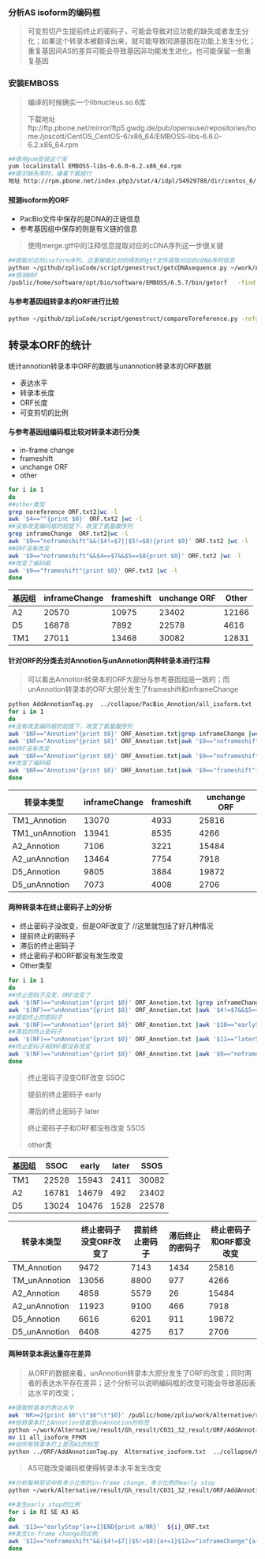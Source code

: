 ### 分析AS isoform的编码框

> 可变剪切产生提前终止的密码子，可能会导致对应功能的缺失或者发生分化；如果这个转录本被翻译出来，就可能导致同源基因在功能上发生分化；重复基因间AS的差异可能会导致基因非功能发生进化，也可能保留一些重复基因

### 安装EMBOSS

> 编译的时候确实一个libnucleus.so.6库
>
> 下载地址ftp://ftp.pbone.net/mirror/ftp5.gwdg.de/pub/opensuse/repositories/home:/joscott/CentOS_CentOS-6/x86_64/EMBOSS-libs-6.6.0-6.2.x86_64.rpm

```bash
##使用yum安装这个库
yum localinstall EMBOSS-libs-6.6.0-6.2.x86_64.rpm
##提示缺失库时，接着下载就行
地址 http://rpm.pbone.net/index.php3/stat/4/idpl/54929788/dir/centos_6/com/EMBOSS-libs-6.6.0-6.2.x86_64.rpm.html
```

#### 预测isoform的ORF

+ PacBio文件中保存的是DNA的正链信息
+ 参考基因组中保存的则是有义链的信息

> 使用merge.gtf中的注释信息提取对应的cDNA序列这一步很关键

```bash
##提取对应的isoform序列，这里根据比对的得到的gtf文件提取对应的cDNA序列信息
python ~/github/zpliuCode/script/genestruct/getcDNAsequence.py ~/work/Alternative/data/Ghirsutum_genome_HAU_v1.0/Ghirsutum_genome_HAU_v1.0.fasta merge.gtf  cDNA.fa
##预测ORF
/public/home/software/opt/bio/software/EMBOSS/6.5.7/bin/getorf   -find 1 -noreverse -sequence cDNA.fa 
```

#### 与参考基因组转录本的ORF进行比较

```bash
python ~/github/zpliuCode/script/genestruct/compareToreference.py -refgtf Ghirsutum_gene_model.gtf -PBgtf merge.gtf -reforf TM1_reference.orf -PBorf mappingTogene.orf  -o test.txt 
```

## 转录本ORF的统计

统计annotion转录本中ORF的数据与unannotion转录本的ORF数据

+ 表达水平
+ 转录本长度
+ ORF长度
+ 可变剪切的比例

#### 与参考基因组编码框比较对转录本进行分类

+ in-frame change
+ frameshift
+ unchange ORF
+ other

```bash
for i in 1
do
##other类型
grep noreference ORF.txt2|wc -l
awk '$4==""{print $0}' ORF.txt2 |wc -l
##没有改变编码框的前提下，改变了氨基酸序列
grep inframeChange  ORF.txt2|wc -l
awk '$9=="noframeshift"&&($4!=$7||$5!=$8){print $0}' ORF.txt2 |wc -l
##ORF没有改变
awk '$9=="noframeshift"&&$4==$7&&$5==$8{print $0}' ORF.txt2 |wc -l
##改变了编码框
awk '$9=="frameshift"{print $0}' ORF.txt2 |wc -l
done
```

| 基因组 | inframeChange | frameshift | unchange ORF | Other |
| ------ | ------------- | ---------- | ------------ | ----- |
| A2     | 20570         | 10975      | 23402        | 12166 |
| D5     | 16878         | 7892       | 22578        | 4616  |
| TM1    | 27011         | 13468      | 30082        | 12831 |

#### 针对ORF的分类去对Annotion与unAnnotion两种转录本进行注释

> 可以看出Annotion转录本的ORF大部分与参考基因组是一致的；而unAnnotion转录本的ORF大部分发生了frameshift和inframeChange

```bash
python AddAnnotionTag.py  ../collapse/PacBio_Annotion/all_isoform.txt  ORF.txt  11
for i in 1
do
##没有改变编码框的前提下，改变了氨基酸序列
awk '$NF=="Annotion"{print $0}' ORF_Annotion.txt|grep inframeChange |wc -l
awk '$NF=="Annotion"{print $0}' ORF_Annotion.txt|awk '$9=="noframeshift"&&($4!=$7||$5!=$8){print $0}' |wc -l
##ORF没有改变
awk '$NF=="Annotion"{print $0}' ORF_Annotion.txt|awk '$9=="noframeshift"&&$4==$7&&$5==$8{print $0}' |wc -l
##改变了编码框
awk '$NF=="Annotion"{print $0}' ORF_Annotion.txt|awk '$9=="frameshift"{print $0}'  |wc -l
done
```

| 转录本类型     | inframeChange | frameshift | unchange ORF |
| -------------- | ------------- | ---------- | ------------ |
| TM1_Annotion   | 13070         | 4933       | 25816        |
| TM1_unAnnotion | 13941         | 8535       | 4266         |
| A2_Annotion    | 7106          | 3221       | 15484        |
| A2_unAnnotion  | 13464         | 7754       | 7918         |
| D5_Annotion    | 9805          | 3884       | 19872        |
| D5_unAnnotion  | 7073          | 4008       | 2706         |

#### 两种转录本在终止密码子上的分析

+ 终止密码子没改变，但是ORF改变了 //这里就包括了好几种情况
+ 提前终止的密码子
+ 滞后的终止密码子
+ 终止密码子和ORF都没有发生改变
+ Other类型

```bash
for i in 1
do
##终止密码子没变，ORF改变了
awk '$(NF)=="unAnnotion"{print $0}' ORF_Annotion.txt |grep inframeChange |wc -l
awk '$(NF)=="unAnnotion"{print $0}' ORF_Annotion.txt |awk '$4!=$7&&$5==$8{print $0}'|wc -l
##提前终止的密码子
awk '$(NF)=="unAnnotion"{print $0}' ORF_Annotion.txt |awk '$10=="earlyStop"{print $0}'  |wc -l
##滞后的终止密码子
awk '$(NF)=="unAnnotion"{print $0}' ORF_Annotion.txt |awk '$11=="laterStop"{print $0}'  |wc -l
##终止密码子和ORF都没有改变
awk '$(NF)=="unAnnotion"{print $0}' ORF_Annotion.txt |awk '$9=="noframeshift"&&$4==$7&&$5==$8{print $0}' |wc -l
done
```

>终止密码子没变ORF改变 SSOC
>
>提前的终止密码子 early
>
>滞后的终止密码子 later
>
>终止密码子子和ORF都没有改变 SSOS
>
>other类

| 基因组 | SSOC  | early | later | SSOS  |
| ------ | ----- | ----- | ----- | ----- |
| TM1    | 22528 | 15943 | 2411  | 30082 |
| A2     | 16781 | 14679 | 492   | 23402 |
| D5     | 13024 | 10476 | 1528  | 22578 |



| 转录本类型    | 终止密码子没变ORF改变了 | 提前终止密码子 | 滞后终止的密码子 | 终止密码子和ORF都没改变 |
| ------------- | ----------------------- | -------------- | ---------------- | ----------------------- |
| TM_Annotion   | 9472                    | 7143           | 1434             | 25816                   |
| TM_unAnnotion | 13056                   | 8800           | 977              | 4266                    |
| A2_Annotion   | 4858                    | 5579           | 26               | 15484                   |
| A2_unAnnotion | 11923                   | 9100           | 466              | 7918                    |
| D5_Annotion   | 6616                    | 6201           | 911              | 19872                   |
| D5_unAnnotion | 6408                    | 4275           | 617              | 2706                    |

#### 两种转录本表达量存在差异

> 从ORF的数据来看，unAnnotion转录本大部分发生了ORF的改变；同时两者的表达水平存在差异；这个分析可以说明编码框的改变可能会导致基因表达水平的改变；
>

```bash
##提取转录本的表达水平
awk 'NR>=2{print $6"\t"$6"\t"$0}' /public/home/zpliu/work/Alternative/result/homologo/FEST3/geneExpress/stringtie/TM1/t_data.ctab >all_isoform_FPKM
##给转录本打上Annotion或者是unAnnotion的标签
python ~/work/Alternative/result/Gh_result/CO31_32_result/ORF/AddAnnotionTag.py  all_isoform.txt  all_isoform_FPKM  11
mv 11 all_isoform_FPKM
##给所有转录本打上是否AS的标签
python ../ORF/AddAnnotionTag.py  Alternative_isoform.txt  ../collapse/PacBio_Annotion/all_isoform_FPKM all_isoform_FPKM
```

> AS可能改变编码框使得转录本水平发生改变

```bash
##分析每种剪切中有多少比例的in-frame change，多少比例的early stop
python ~/work/Alternative/result/Gh_result/CO31_32_result/ORF/AddAnnotionTag.py  ../ORF/ORF.txt  A3_isoform.txt  A3_ORF.txt 

##发生early stop的比例
for i in RI SE A3 A5
do
awk '$13=="earlyStop"{a+=1}END{print a/NR}'  ${i}_ORF.txt 
##发生in-frame change的比例
awk '$12=="noframeshift"&&($4!=$7||$5!=$8){a+=1}$12=="inframeChange"{a+=1}END{print a/NR}' ${i}_ORF.txt
done
```





